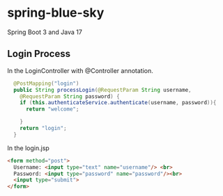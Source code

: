# spring-blue-sky
Spring Boot 3 and Java 17

## Login Process
In the LoginController with @Controller annotation.
```java
  @PostMapping("login")
  public String processLogin(@RequestParam String username,
    @RequestParam String password) {
    if (this.authenticateService.authenticate(username, password)){
      return "welcome";

    }
    return "login";
  }
```

In the login.jsp
```html
<form method="post">
  Username: <input type="text" name="username"/> <br>
  Password: <input type="password" name="password"/><br>
  <input type="submit">
</form>
```